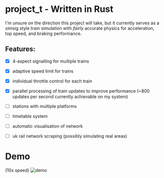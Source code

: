 # project_t - Written in Rust
I'm unsure on the direction this project will take, but it currently serves as a simsig style train simulation with *fairly* accurate physics for acceleration, top speed, and braking performance.
## Features:
- [x] 4-aspect signalling for multiple trains
- [x] adaptive speed limit for trains
- [x] individual throttle control for each train
- [x] parallel processing of train updates to improve performance (~800 updates per second currently achievable on my system)
- [ ] stations with multiple platforms
- [ ] timetable system
- [ ] automatic visualisation of network
- [ ] uk rail network scraping (possibly simulating real areas)


# Demo
(10x speed)
![demo](https://github.com/andrews891/project_t/assets/72918393/2e3658ae-1654-49c0-9818-38894d9ef031)

